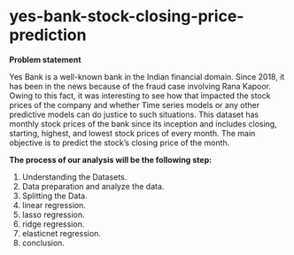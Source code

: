# yes-bank-stock-closing-price-prediction

**Problem statement**

Yes Bank is a well-known bank in the Indian financial domain. Since 2018, it has been in the
news because of the fraud case involving Rana Kapoor. Owing to this fact, it was interesting
to see how that impacted the stock prices of the company and whether Time series models
or any other predictive models can do justice to such situations. This dataset has monthly
stock prices of the bank since its inception and includes closing, starting, highest, and lowest
stock prices of every month. The main objective is to predict the stock’s closing price of the
month.

**The process of our analysis will be the following step:**

1) Understanding the Datasets.
2) Data preparation and analyze the data.
3) Splitting the Data.
4) linear regression.
5) lasso regression.
6) ridge regression.
7) elasticnet regression.
8) conclusion.
